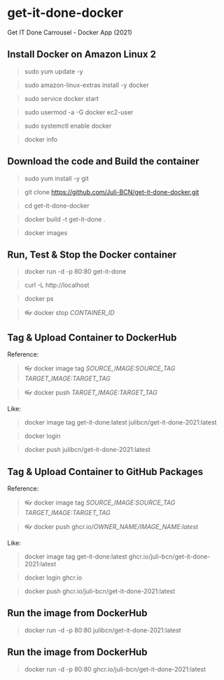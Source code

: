 # get-it-done-docker
Get IT Done Carrousel - Docker App (2021)

## Install Docker on Amazon Linux 2
> sudo yum update -y

> sudo amazon-linux-extras install -y docker

> sudo service docker start

> sudo usermod -a -G docker ec2-user

> sudo systemctl enable docker

> docker info



## Download the code and Build the container
> sudo yum install -y git

> git clone https://github.com/Juli-BCN/get-it-done-docker.git

> cd get-it-done-docker

> docker build -t get-it-done .

> docker images



## Run, Test & Stop the Docker container
> docker run -d -p 80:80 get-it-done

> curl -L http://localhost

> docker ps

> :eyeglasses: docker stop *CONTAINER_ID*


## Tag & Upload Container to DockerHub
Reference:
> :eyeglasses: docker image tag *SOURCE_IMAGE:SOURCE_TAG* *TARGET_IMAGE:TARGET_TAG*

> :eyeglasses: docker push *TARGET_IMAGE:TARGET_TAG*


Like:
> docker image tag get-it-done:latest julibcn/get-it-done-2021:latest

> docker login

> docker push julibcn/get-it-done-2021:latest



## Tag & Upload Container to GitHub Packages
Reference:
> :eyeglasses: docker image tag *SOURCE_IMAGE:SOURCE_TAG* *TARGET_IMAGE:TARGET_TAG*

> :eyeglasses: docker push ghcr.io/*OWNER_NAME/IMAGE_NAME:latest*


Like:
> docker image tag get-it-done:latest ghcr.io/juli-bcn/get-it-done-2021:latest

> docker login ghcr.io

> docker push ghcr.io/juli-bcn/get-it-done-2021:latest



## Run the image from DockerHub
> docker run -d -p 80:80 julibcn/get-it-done-2021:latest



## Run the image from DockerHub
> docker run -d -p 80:80 ghcr.io/juli-bcn/get-it-done-2021:latest
